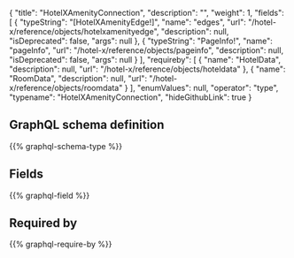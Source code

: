 {
  "title": "HotelXAmenityConnection",
  "description": "",
  "weight": 1,
  "fields": [
    {
      "typeString": "[HotelXAmenityEdge!]",
      "name": "edges",
      "url": "/hotel-x/reference/objects/hotelxamenityedge",
      "description": null,
      "isDeprecated": false,
      "args": null
    },
    {
      "typeString": "PageInfo!",
      "name": "pageInfo",
      "url": "/hotel-x/reference/objects/pageinfo",
      "description": null,
      "isDeprecated": false,
      "args": null
    }
  ],
  "requireby": [
    {
      "name": "HotelData",
      "description": null,
      "url": "/hotel-x/reference/objects/hoteldata"
    },
    {
      "name": "RoomData",
      "description": null,
      "url": "/hotel-x/reference/objects/roomdata"
    }
  ],
  "enumValues": null,
  "operator": "type",
  "typename": "HotelXAmenityConnection",
  "hideGithubLink": true
}
## GraphQL schema definition

{{% graphql-schema-type %}}

## Fields

{{% graphql-field %}}

## Required by

{{% graphql-require-by %}}

